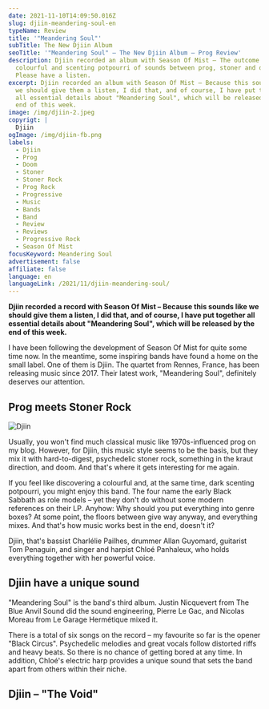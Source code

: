 ```yaml
---
date: 2021-11-10T14:09:50.016Z
slug: djiin-meandering-soul-en
typeName: Review
title: '"Meandering Soul"'
subTitle: The New Djiin Album
seoTitle: '"Meandering Soul" – The New Djiin Album – Prog Review'
description: Djiin recorded an album with Season Of Mist – The outcome is a
  colourful and scenting potpourri of sounds between prog, stoner and doom.
  Please have a listen.
excerpt: Djiin recorded an album with Season Of Mist – Because this sounds like
  we should give them a listen, I did that, and of course, I have put together
  all essential details about "Meandering Soul", which will be released by the
  end of this week.
image: /img/djiin-2.jpeg
copyrigt: |
  Djiin
ogImage: /img/djiin-fb.png
labels:
  - Djiin
  - Prog
  - Doom
  - Stoner
  - Stoner Rock
  - Prog Rock
  - Progressive
  - Music
  - Bands
  - Band
  - Review
  - Reviews
  - Progressive Rock
  - Season Of Mist
focusKeyword: Meandering Soul
advertisement: false
affiliate: false
language: en
languageLink: /2021/11/djiin-meandering-soul/
---
```

**Djiin recorded a record with Season Of Mist – Because this sounds like we should give them a listen, I did that, and of course, I have put together all essential details about "Meandering Soul", which will be released by the end of this week.**

I have been following the development of Season Of Mist for quite some time now. In the meantime, some inspiring bands have found a home on the small label. One of them is Djiin. The quartet from Rennes, France, has been releasing music since 2017. Their latest work, "Meandering Soul", definitely deserves our attention.

## Prog meets Stoner Rock

![Djiin](/img/djiin-3.jpeg "Djiin")

Usually, you won't find much classical music like 1970s-influenced prog on my blog. However, for Djiin, this music style seems to be the basis, but they mix it with hard-to-digest, psychedelic stoner rock, something in the kraut direction, and doom. And that's where it gets interesting for me again. 

If you feel like discovering a colourful and, at the same time, dark scenting potpourri, you might enjoy this band. The four name the early Black Sabbath as role models – yet they don't do without some modern references on their LP. Anyhow: Why should you put everything into genre boxes? At some point, the floors between give way anyway, and everything mixes. And that's how music works best in the end, doesn't it?

Djiin, that's bassist Charlélie Pailhes, drummer Allan Guyomard, guitarist Tom Penaguin, and singer and harpist Chloé Panhaleux, who holds everything together with her powerful voice.

## Djiin have a unique sound

"Meandering Soul" is the band's third album. Justin Nicquevert from The Blue Anvil Sound did the sound engineering, Pierre Le Gac, and Nicolas Moreau from Le Garage Hermétique mixed it.

There is a total of six songs on the record – my favourite so far is the opener "Black Circus". Psychedelic melodies and great vocals follow distorted riffs and heavy beats. So there is no chance of getting bored at any time. In addition, Chloé's electric harp provides a unique sound that sets the band apart from others within their niche.

## Djiin – "The Void"

<YouTube id="nI0BNoZQvXQ" />